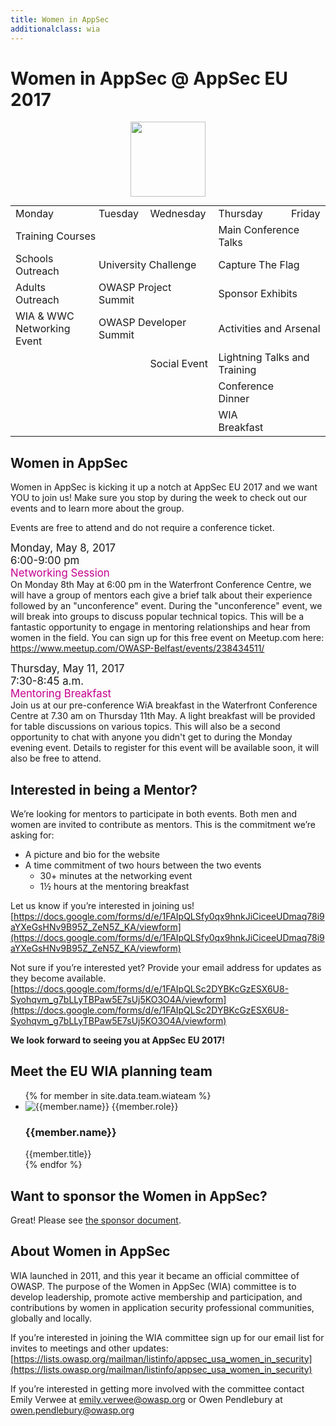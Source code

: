 ```yaml
---
title: Women in AppSec
additionalclass: wia
---
```


<h1>Women in AppSec @ AppSec EU 2017</h1>

<div style="text-align: center;"> 
<img src="/assets/images/WIA_Logo-215x300.png" style="float: none; width: 120px; margin: 0px 0px 1em 0px;">
</div>

<div class="nomargins">
<table class="arrowed" style="max-width: 99em; margin:0 auto; margin-bottom: 1em">
<tr><td>Monday</td><td>Tuesday</td><td>Wednesday</td><td>Thursday</td><td>Friday</td></tr>
<tr><td colspan="3">Training Courses</td><td colspan="2">Main Conference Talks</td></tr>
<tr><td>Schools Outreach</td><td colspan="2">University Challenge</td><td colspan="2">Capture The Flag</td></tr>
<tr><td>Adults Outreach</td><td colspan="2">OWASP Project Summit</td><td colspan="2">Sponsor Exhibits</td></tr>
<tr><td class="wia">WIA & WWC Networking Event</td><td colspan="2">OWASP Developer Summit</td><td colspan="2">Activities and Arsenal</td></tr>
<tr><td colspan="2" class="white"></td><td>Social Event</td><td colspan="2">Lightning Talks and Training</td></tr>
<tr><td colspan="3" class="white"></td><td>Conference Dinner</td></tr>
<tr><td colspan="3" class="white"></td><td colspan="1" class="wia">WIA Breakfast</td></tr>
</table>
</div>

## Women in AppSec

Women in AppSec is kicking it up a notch at AppSec EU 2017 and we want YOU to join us! Make sure you stop by during the week to check out our events and to learn more about the group.

Events are free to attend and do not require a conference ticket.

<p><div style="font-size: 120%">
Monday, May 8, 2017<br>
6:00-9:00 pm<br>
<span style="color: #c5008f">Networking Session</span></div>
On Monday 8th May at 6:00 pm in the Waterfront Conference Centre, we will have a group of mentors each give a brief talk about their experience followed by an "unconference" event. During the "unconference" event, we will break into groups to discuss popular technical topics. This will be a fantastic opportunity to engage in mentoring relationships and hear from women in the field.
You can sign up for this free event on Meetup.com here:  
<a href="https://www.meetup.com/OWASP-Belfast/events/238434511/">https://www.meetup.com/OWASP-Belfast/events/238434511/</a> 
</p>

<p><div style="font-size: 120%">
Thursday, May 11, 2017<br> 
7:30-8:45 a.m.<br>
<span style="color: #c5008f">Mentoring Breakfast</span></div>
Join us at our pre-conference WiA breakfast in the Waterfront Conference Centre at 7.30 am on Thursday 11th May. A light breakfast will be provided for table discussions on various topics. This will also be a second opportunity to chat with anyone you didn't get to during the Monday evening event. Details to register for this event will be available soon, it will also be free to attend.
</p>


## Interested in being a Mentor?
We’re looking for mentors to participate in both events. Both men and women are invited to contribute as mentors. This is the commitment we’re asking for:
* A picture and bio for the website
* A time commitment of two hours between the two events
	* 30+ minutes at the networking event
	* 1½ hours at the mentoring breakfast




Let us know if you’re interested in joining us!  
[https://docs.google.com/forms/d/e/1FAIpQLSfy0qx9hnkJiCiceeUDmaq78i9aYXeGsHNv9B95Z_ZeN5Z_KA/viewform](https://docs.google.com/forms/d/e/1FAIpQLSfy0qx9hnkJiCiceeUDmaq78i9aYXeGsHNv9B95Z_ZeN5Z_KA/viewform)


Not sure if you’re interested yet? Provide your email address for updates as they become available.  
[https://docs.google.com/forms/d/e/1FAIpQLSc2DYBKcGzESX6U8-Syohqvm_g7bLLyTBPaw5E7sUj5KO3O4A/viewform](https://docs.google.com/forms/d/e/1FAIpQLSc2DYBKcGzESX6U8-Syohqvm_g7bLLyTBPaw5E7sUj5KO3O4A/viewform)

**We look forward to seeing you at AppSec EU 2017!**

## Meet the EU WIA planning team

<ul class="team-list">
{% for member in site.data.team.wiateam %}
<li>
	<img src="/assets/images/mask.png" class="masked" style="background-image: url(/assets/images/wia/{{member.image | default: 'owasp_logo.png'}})" alt="{{member.name}} {{member.role}}">
	<h3>{{member.name}}</h3>
	<span class="role">{{member.title}}</span>
</li>
{% endfor %}
</ul>


## Want to sponsor the Women in AppSec?
Great! Please see [the sponsor document](/assets/docs/AppSecEUConferenceWIASponsorshipOpportunities.pdf).

## About Women in AppSec

WIA launched in 2011, and this year it became an official committee of OWASP. The purpose of the Women in AppSec (WIA) committee is to develop leadership, promote active membership and participation, and contributions by women in application security professional communities, globally and locally.

If you’re interested in joining the WIA committee sign up for our email list for invites to meetings and other updates:  
[https://lists.owasp.org/mailman/listinfo/appsec_usa_women_in_security](https://lists.owasp.org/mailman/listinfo/appsec_usa_women_in_security)

If you’re interested in getting more involved with the committee contact Emily Verwee at [emily.verwee@owasp.org](mailto:emily.verwee@owasp.org) or Owen Pendlebury at [owen.pendlebury@owasp.org](mailto:owen.pendlebury@owasp.org) 


